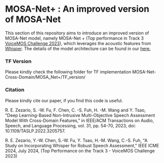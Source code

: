 # MOSA-Net+ : An improved version of MOSA-Net 

This section of this repository aims to introduce an improved version of MOSA-Net model, namely MOSA-Net + (Top performance in Track 3 <a href="https://arxiv.org/pdf/2310.02640.pdf" target="_blank">VoiceMOS Challenge 2023</a>), which leverages the acoustic features from <a href="https://github.com/openai/whisper" target="_blank">Whisper</a>. The details of the model architecture can be found in our <a href="https://arxiv.org/pdf/2309.12766.pdf" target="_blank">here.</a> 

### TF Version ###
Please kindly check the following folder for TF implementation MOSA-Net-Cross-Domain/MOSA_Net+/TF_version/ 

### Citation ###

Please kindly cite our paper, if you find this code is useful.

<a id="1"></a> 
R. E. Zezario, S. -W. Fu, F. Chen, C. -S. Fuh, H. -M. Wang and Y. Tsao, "Deep Learning-Based Non-Intrusive Multi-Objective Speech Assessment Model With Cross-Domain Features," in IEEE/ACM Transactions on Audio, Speech, and Language Processing, vol. 31, pp. 54-70, 2023, doi: 10.1109/TASLP.2022.3205757.

R. E. Zezario, Y.-W. Chen, S.-W. Fu, Y. Tsao, H.-M. Wang, C.-S. Fuh, "A Study on Incorporating Whisper for Robust Speech Assessment," IEEE ICME 2024, July 2024, (Top Performance on the Track 3 - VoiceMOS Challenge 2023)

